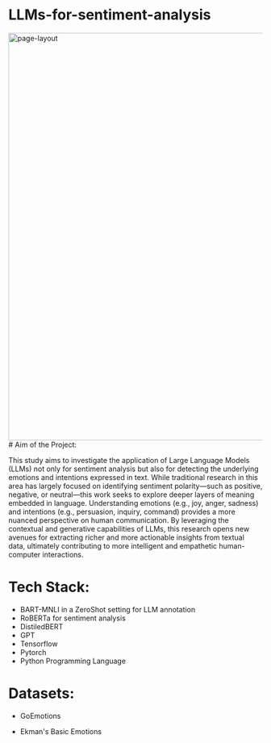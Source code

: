# LLMs-for-sentiment-analysis
<img width="1186" height="808" alt="page-layout" src="https://github.com/user-attachments/assets/de4fcff9-a483-4938-b658-ff63165ee039" />
# Aim of the Project: 

This study aims to investigate the application of Large Language Models (LLMs) not only for sentiment analysis but also for detecting the underlying emotions and intentions expressed in text. While traditional research in this area has largely focused on identifying sentiment polarity—such as positive, negative, or neutral—this work seeks to explore deeper layers of meaning embedded in language. Understanding emotions (e.g., joy, anger, sadness) and intentions (e.g., persuasion, inquiry, command) provides a more nuanced perspective on human communication. By leveraging the contextual and generative capabilities of LLMs, this research opens new avenues for extracting richer and more actionable insights from textual data, ultimately contributing to more intelligent and empathetic human-computer interactions.

# Tech Stack:
* BART-MNLI in a ZeroShot setting for LLM annotation
* RoBERTa for sentiment analysis
* DistiledBERT
* GPT
* Tensorflow
* Pytorch
* Python Programming Language

# Datasets:
* GoEmotions

* Ekman's Basic Emotions
